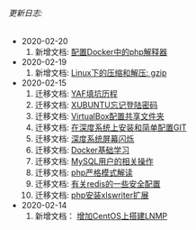 ###### 更新日志:
* 2020-02-20
  1. 新增文档: [配置Docker中的php解释器](/php/配置Docker中的php解释器.md)
* 2020-02-19
  1. 新增文档: [Linux下的压缩和解压: gzip](/linux/Linux下的压缩和解压.md?id=gzip)
* 2020-02-15
  1. 迁移文档: [YAF填坑历程](/php/YAF填坑历程.md)
  2. 迁移文档: [XUBUNTU忘记登陆密码](/others/XUBUNTU忘记登陆密码.md)
  3. 迁移文档: [VirtualBox配置共享文件夹](/others/VirtualBox配置共享文件夹.md)
  4. 迁移文档: [在深度系统上安装和简单配置GIT](/others/在深度系统上安装和简单配置GIT.md)
  5. 迁移文档: [深度系统屏幕闪烁](/others/深度系统屏幕闪烁.md)
  6. 迁移文档: [Docker基础学习](/others/Docker基础学习.md)
  7. 迁移文档: [MySQL用户的相关操作](/others/MySQL用户的相关操作.md)
  8. 迁移文档: [php严格模式解读](/others/php严格模式解读.md)
  9. 迁移文档: [有关redis的一些安全配置](/redis/有关redis的一些安全配置.md)
  10. 迁移文档: [php安装xlswriter扩展](/php/php安装xlswriter扩展.md)
* 2020-02-14
   1. 新增文档： [增加CentOS上搭建LNMP](/php/环境搭建.md?id=在cenos上搭建lnmp环境)